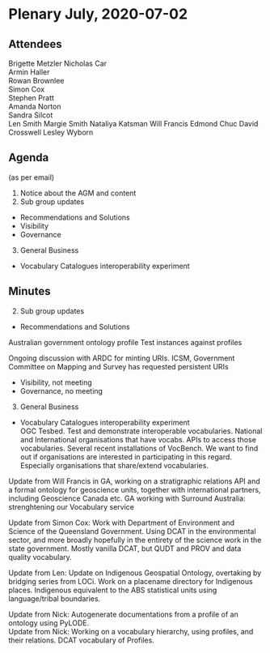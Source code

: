 # Plenary July, 2020-07-02

## Attendees
Brigette Metzler
Nicholas Car  
Armin Haller    
Rowan Brownlee  
Simon Cox  
Stephen Pratt   
Amanda Norton  
Sandra Silcot  
Len Smith
Margie Smith
Nataliya Katsman
Will Francis
Edmond Chuc
David Crosswell
Lesley Wyborn


## Agenda
(as per email)

1.	Notice about the AGM and content  
2.	Sub group updates  
  - Recommendations and Solutions  
  - Visibility  
  - Governance  
3.	General Business  
  - Vocabulary Catalogues interoperability experiment  


## Minutes

2.	Sub group updates  
  - Recommendations and Solutions  

  Australian government ontology profile
  Test instances against profiles

  Ongoing discussion with ARDC for minting URIs. ICSM, Government Committee on Mapping and Survey has requested persistent URIs
  - Visibility, not meeting  
  - Governance, no meeting  

3.	General Business  

 - Vocabulary Catalogues interoperability experiment  
   OGC Tesbed. Test and demonstrate interoperable vocabularies. National and International organisations that have vocabs. APIs to access those vocabularies. Several recent installations of VocBench. We want to find out if organisations are interested in participating in this regard. Especially organisations that share/extend vocabularies.

  Update from Will Francis in GA, working on a stratigraphic relations API and a formal ontology for geoscience units, together with international partners, including Geoscience Canada etc.
  GA working with Surround Australia: strenghtening our Vocabulary service  

  Update from Simon Cox: Work with Department of Environment and Science of the Queensland Government. Using DCAT in the environmental sector, and more broadly hopefully in the entirety of the science work in the state government. Mostly vanilla DCAT, but QUDT and PROV and data quality vocabulary.  
  
  Update from Len: Update on Indigenous Geospatial Ontology, overtaking by bridging series from LOCi. Work on a placename directory for Indigenous places. Indigenous equivalent to the ABS statistical units using language/tribal boundaries.  
  
    
   Update from Nick: Autogenerate documentations from a profile of an ontology using PyLODE.  
   Update from Nick: Working on a vocabulary hierarchy, using profiles, and their relations. DCAT vocabulary of Profiles.  
